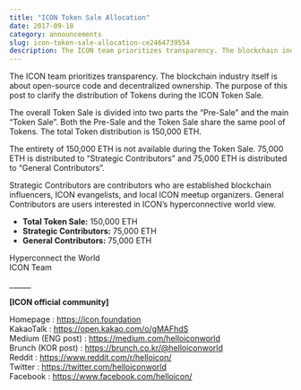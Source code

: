 ```yaml
---
title: "ICON Token Sale Allocation"
date: 2017-09-18
category: announcements
slug: icon-token-sale-allocation-ce2464739554
description: The ICON team prioritizes transparency. The blockchain industry itself is about open-source code and decentralized ownership. The purpose of this post to clarify the distribution of Tokens during the ICON Token Sale.
---
```


The ICON team prioritizes transparency. The blockchain industry itself is about open-source code and decentralized ownership. The purpose of this post to clarify the distribution of Tokens during the ICON Token Sale.

The overall Token Sale is divided into two parts the “Pre-Sale” and the main “Token Sale”. Both the Pre-Sale and the Token Sale share the same pool of Tokens. The total Token distribution is 150,000 ETH.

The entirety of 150,000 ETH is not available during the Token Sale. 75,000 ETH is distributed to “Strategic Contributors” and 75,000 ETH is distributed to “General Contributors”.

Strategic Contributors are contributors who are established blockchain influencers, ICON evangelists, and local ICON meetup organizers. General Contributors are users interested in ICON’s hyperconnective world view.

* **Total Token Sale:** 150,000 ETH
* **Strategic Contributors:** 75,000 ETH
* **General Contributors:** 75,000 ETH

Hyperconnect the World  
ICON Team

\_\_\_\_\_\_

**[ICON official community]**

Homepage : <https://icon.foundation>  
KakaoTalk : <https://open.kakao.com/o/gMAFhdS>  
Medium (ENG post) : <https://medium.com/helloiconworld>  
Brunch (KOR post) : <https://brunch.co.kr/@helloiconworld>  
Reddit : <https://www.reddit.com/r/helloicon/>  
Twitter : <https://twitter.com/helloiconworld>  
Facebook : <https://www.facebook.com/helloicon/>

